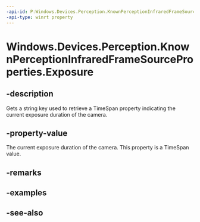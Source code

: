 ```yaml
---
-api-id: P:Windows.Devices.Perception.KnownPerceptionInfraredFrameSourceProperties.Exposure
-api-type: winrt property
---
```


<!-- Property syntax
public string Exposure { get; }
-->

# Windows.Devices.Perception.KnownPerceptionInfraredFrameSourceProperties.Exposure

## -description
Gets a string key used to retrieve a TimeSpan property indicating the current exposure duration of the camera.

## -property-value
The current exposure duration of the camera. This property is a TimeSpan value.

## -remarks

## -examples

## -see-also
